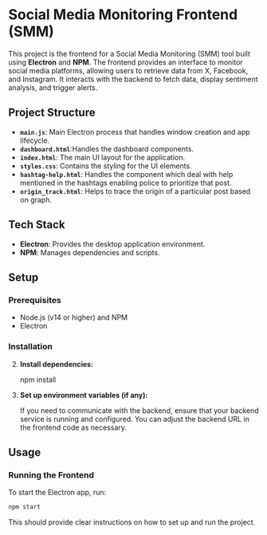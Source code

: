# Social Media Monitoring Frontend (SMM)

This project is the frontend for a Social Media Monitoring (SMM) tool built using **Electron** and **NPM**. The frontend provides an interface to monitor social media platforms, allowing users to retrieve data from X, Facebook, and Instagram. It interacts with the backend to fetch data, display sentiment analysis, and trigger alerts.

## Project Structure

- **`main.js`**: Main Electron process that handles window creation and app lifecycle.
- **`dashboard.html`**:Handles the dashboard components.
- **`index.html`**: The main UI layout for the application.
- **`styles.css`**: Contains the styling for the UI elements.
- **`hashtag-help.html`**: Handles the component which deal with help mentioned in the hashtags enabling police to prioritize that post.
- **`origin_track.html`**: Helps to trace the origin of a particular post based on graph.

## Tech Stack

- **Electron**: Provides the desktop application environment.
- **NPM**: Manages dependencies and scripts.

## Setup

### Prerequisites

- Node.js (v14 or higher) and NPM
- Electron

### Installation

2. **Install dependencies:**

    npm install

3. **Set up environment variables (if any):**

    If you need to communicate with the backend, ensure that your backend service is running and configured. You can adjust the backend URL in the frontend code as necessary.

## Usage

### Running the Frontend

To start the Electron app, run:

```sh
npm start
```
This should provide clear instructions on how to set up and run the project.
